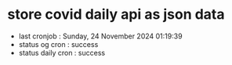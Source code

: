 # store covid daily api as json data

- last cronjob : Sunday, 24 November 2024 01:19:39
- status og cron : success
- status daily cron : success
      
      